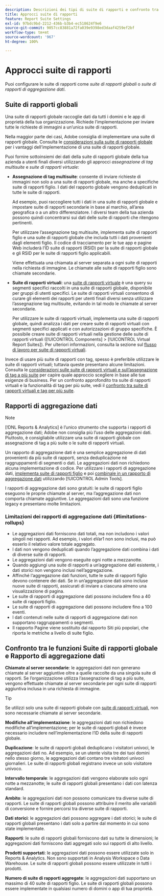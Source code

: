```yaml
---
description: Descrizioni dei tipi di suite di rapporti e confronto tra le suite di rapporti globali e le suite di rapporti di aggregazione dati.
title: Approcci suite di rapporti
feature: Report Suite Settings
exl-id: 97bdc9bd-2212-436b-b3b4-ec518624f9e6
source-git-commit: 9057cc83881a72fa039e9398ed3daaf4259ef2bf
workflow-type: tm+mt
source-wordcount: '967'
ht-degree: 100%

---
```


# Approcci suite di rapporti

<!-- change filename since page name changed? -->

Puoi configurare le suite di rapporti come *suite di rapporti globali* o *suite di rapporti di aggregazione dati*.

## Suite di rapporti globali

Una suite di rapporti globale raccoglie dati da tutti i domini e le app di proprietà della tua organizzazione. Richiede l’implementazione per inviare tutte le richieste di immagini a un’unica suite di rapporti.

Nella maggior parte dei casi, Adobe consiglia di implementare una suite di rapporti globale. Consulta le [considerazioni sulla suite di rapporti globale](https://experienceleague.adobe.com/docs/analytics/implementation/prepare/global-rs.html?lang=it) per i vantaggi dell’implementazione di una suite di rapporti globale.

Puoi fornire sottoinsiemi dei dati della suite di rapporti globale della tua azienda a utenti finali diversi utilizzando gli approcci *assegnazione di tag multisuite* e *suite di rapporti virtuale*:

* **Assegnazione di tag multisuite**: consente di inviare richieste di immagini non solo a una suite di rapporti globale, ma anche a specifiche suite di rapporti figlio. I dati del rapporto globale vengono deduplicati in tutte le suite di rapporti.

   Ad esempio, puoi raccogliere tutti i dati in una suite di rapporti globale e impostare suite di rapporti secondarie in base al marchio, all’area geografica o a un altro differenziatore. I diversi team della tua azienda possono quindi concentrarsi sui dati delle suite di rapporti che ritengono pertinenti.

   Per utilizzare l’assegnazione tag multisuite, implementa suite di rapporti figlio e una suite di rapporti globale che includa tutti i dati provenienti dagli elementi figlio. Il codice di tracciamento per le tue app e pagine Web includerà l’ID suite di rapporti (RSID) per la suite di rapporti globale e gli RSID per le suite di rapporti figlio applicabili.<!-- Wording/be more specific? And include any links? -->

   Viene effettuata una chiamata al server separata a ogni suite di rapporti nella richiesta di immagine. Le chiamate alle suite di rapporti figlio sono chiamate secondarie.

* **Suite di rapporti virtuali**: una [suite di rapporti virtuale](/help/components/vrs/vrs-about.md) è una query su segmenti specifici raccolti in una suite di rapporti globale, disponibile per gruppi di utenti specifici. Le suite di rapporti virtuali consentono di curare gli elementi dei rapporti per utenti finali diversi senza utilizzare l’assegnazione tag multisuite, evitando in tal modo le chiamate al server secondarie.

   Per utilizzare le suite di rapporti virtuali, implementa una suite di rapporti globale, quindi analizza i dati per creare suite di rapporti virtuali con segmenti specifici applicati e con autorizzazioni di gruppo specifiche. È possibile creare suite di rapporti virtuali nella gestione delle suite di rapporti virtuali ([!UICONTROL Components] > [!UICONTROL Virtual Report Suites]). Per ulteriori informazioni, consulta la sezione sul [flusso di lavoro per suite di rapporti virtuali](/help/components/vrs/c-workflow-vrs/vrs-workflow.md).

Invece di usare più suite di rapporti con tag, spesso è preferibile utilizzare le suite di rapporti virtuali; tuttavia queste presentano alcune limitazioni. Consulta le [considerazioni sulle suite di rapporti virtuali e sull’assegnazione di tag a più suite](/help/components/vrs/vrs-considerations.md) per capire quale approccio scegliere in base alle tue esigenze di business. Per un confronto approfondito tra suite di rapporti virtuali e la funzionalità di tag per più suite, vedi il [confronto tra suite di rapporti virtuali e tag per più suite](/help/components/vrs/vrs-about.md#section_317E4D21CCD74BC38166D2F57D214F78).

## Rapporti di aggregazione dati

>[!NOTE]
>
>[!DNL Reports & Analytics] è l’unico strumento che supporta i rapporti di aggregazione dati; Adobe non consiglia più l’uso delle aggregazioni dati. Piuttosto, è consigliabile utilizzare una suite di rapporti globale con assegnazione di tag a più suite o le suite di rapporti virtuali.

Un rapporto di aggregazione dati è una semplice aggregazione di dati provenienti da più suite di rapporti, senza deduplicazione né raggruppamenti di segmenti o dati. Le aggregazioni dati non richiedono alcuna implementazione di codice. Per utilizzare i rapporti di aggregazione dati, [implementa suite di rapporti figlio](/help/admin/admin/c-manage-report-suites/c-new-report-suite/t-create-a-report-suite.md) e poi [combinale in un rapporto di aggregazione dati](/help/admin/admin/c-manage-report-suites/t-rollups.md) utilizzando [!UICONTROL Admin Tools].

I rapporti di aggregazione dati sono gratuiti: le suite di rapporti figlio eseguono le proprie chiamate al server, ma l’aggregazione dati non comporta chiamate aggiuntive. Le aggregazioni dati sono una funzione legacy e presentano molte limitazioni.

### Limitazioni dei rapporti di aggregazione dati {#limitations-rollups}

* Le aggregazioni dati forniscono dati totali, ma non includono i valori singoli nei rapporti. Ad esempio, i valori eVar1 non sono inclusi, ma può esserlo il relativo valore totale aggregato.
* I dati non vengono deduplicati quando l’aggregazione dati combina i dati di diverse suite di rapporti.
* Le aggregazioni dati vengono eseguite ogni notte a mezzanotte.
* Quando aggiungi una suite di rapporti a un’aggregazione dati esistente, i dati storici non vengono inclusi nell’aggregazione.
* Affinché l‘aggregazione dati funzioni, tutte le suite di rapporti figlio devono contenere dei dati. Se in un’aggregazione dati sono incluse nuove suite di rapporti, assicurati di inviare a ciascuna almeno una visualizzazione di pagina.
* Le suite di rapporti di aggregazione dati possono includere fino a 40 suite di rapporti figlio.
* Le suite di rapporti di aggregazione dati possono includere fino a 100 eventi.
* I dati contenuti nelle suite di rapporti di aggregazione dati non supportano raggruppamenti o segmenti.
* Il rapporto Pagine viene sostituito dal rapporto Siti più popolari, che riporta le metriche a livello di suite figlio.

## Confronto tra le funzioni Suite di rapporti globale e Rapporto di aggregazione dati

**Chiamate al server secondarie**: le aggregazioni dati non generano chiamate al server aggiuntive oltre a quelle raccolte da una singola suite di rapporti. Se l’organizzazione utilizza l’assegnazione di tag a più suite, vengono effettuate chiamate al server secondarie per ogni suite di rapporti aggiuntiva inclusa in una richiesta di immagine.

>[!TIP]
>
>Se utilizzi solo una suite di rapporti globale con [suite di rapporti virtuali](/help/components/vrs/vrs-considerations.md), non sono necessarie chiamate al server secondarie.

**Modifiche all’implementazione**: le aggregazioni dati non richiedono modifiche all’implementazione; per le suite di rapporti globali è invece necessario includere nell’implementazione l’ID della suite di rapporti globale.

**Duplicazione**: le suite di rapporti globali deduplicano i visitatori univoci, le aggregazioni dati no. Ad esempio, se un utente visita tre dei tuoi domini nello stesso giorno, le aggregazioni dati contano tre visitatori univoci giornalieri. Le suite di rapporti globali registrano invece un solo visitatore univoco.

**Intervallo temporale**: le aggregazioni dati vengono elaborate solo ogni notte a mezzanotte; le suite di rapporti globali presentano i dati con latenza standard.

**Ambito**: le aggregazioni dati non possono comunicare tra diverse suite di rapporti. Le suite di rapporti globali possono attribuire il merito alle variabili di conversione e fornire percorsi tra diverse suite di rapporti.

**Dati storici**: le aggregazioni dati possono aggregare i dati storici; le suite di rapporti globali presentano i dati solo a partire dal momento in cui sono state implementate.

**Rapporti**: le suite di rapporti globali forniscono dati su tutte le dimensioni; le aggregazioni dati forniscono dati aggregati solo sui rapporti di alto livello.

**Prodotti supportati**: le aggregazioni dati possono essere utilizzate solo in Reports &amp; Analytics. Non sono supportati in Analysis Workspace o Data Warehouse. Le suite di rapporti globali possono essere utilizzate in tutti i prodotti.

**Numero di suite di rapporti aggregate**: le aggregazioni dati supportano un massimo di 40 suite di rapporti figlio. Le suite di rapporti globali possono essere implementate in qualsiasi numero di domini o app di tua proprietà.
